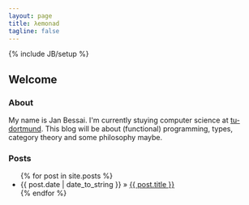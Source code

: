 ```yaml
---
layout: page
title: λemonad
tagline: false
---
```

{% include JB/setup %}

## Welcome 

### About
My name is Jan Bessai. I'm currently stuying computer science at
[tu-dortmund](http://www.tu-dortmund.de). This blog will be about
(functional) programming, types, category theory and some 
philosophy maybe.

### Posts
<ul class="posts">
  {% for post in site.posts %}
    <li><span>{{ post.date | date_to_string }}</span> &raquo; <a href="{{ BASE_PATH }}{{ post.url }}">{{ post.title }}</a></li>
  {% endfor %}
</ul>





